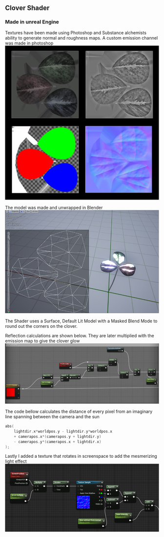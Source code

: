 <!-- slide data-background-video="compressed_clover_intro.m4v" -->

<!-- slide -->
## Clover Shader
### Made in unreal Engine
<!-- slide -->
Textures have been made using Photoshop and Substance alchemists ability to generate normal and roughness maps. 
A custom emission channel was made in photoshop
![](textures512.png)

<!-- slide -->
The model was made and unwrapped in Blender
![](model_and_unwrap.png)

<!-- slide -->
The Shader uses a Surface, Default Lit Model with a Masked Blend Mode to round out the corners on the clover.

<!-- slide -->
Reflection calculations are shown below. They are later multiplied with the emission map to give the clover glow
![](reflections.png)

<!-- slide -->
The code bellow calculates the distance of every pixel from an imaginary line spanning between the camera and the sun

```c++
abs(
    lightdir.x*worldpos.y - lightdir.y*worldpos.x 
    + camerapos.x*(camerapos.y + lightdir.y) 
    - camerapos.y*(camerapos.x + lightdir.x)
);
```
<!-- slide -->
Lastly I added a texture that rotates in screenspace to add the mesmerizing light effect
![](screenspace_rotation.png)

<!-- slide data-background-video="compressed_clover_pan.m4v" -->
